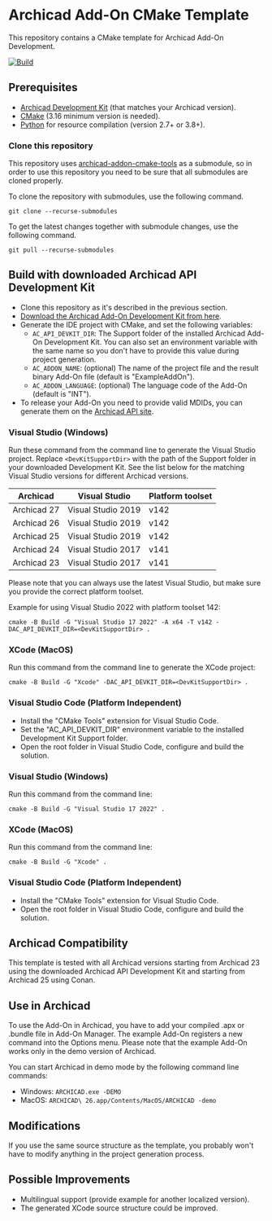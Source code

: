 # Archicad Add-On CMake Template

This repository contains a CMake template for Archicad Add-On Development.

[![Build](https://github.com/GRAPHISOFT/archicad-addon-cmake/actions/workflows/build.yml/badge.svg)](https://github.com/GRAPHISOFT/archicad-addon-cmake/actions/workflows/build.yml)

## Prerequisites

- [Archicad Development Kit](https://archicadapi.graphisoft.com/downloads/api-development-kit) (that matches your Archicad version).
- [CMake](https://cmake.org) (3.16 minimum version is needed).
- [Python](https://www.python.org) for resource compilation (version 2.7+ or 3.8+).

### Clone this repository

This repository uses [archicad-addon-cmake-tools](https://github.com/GRAPHISOFT/archicad-addon-cmake-tools) as a submodule, so in order to use this repository you need to be sure that all submodules are cloned properly.

To clone the repository with submodules, use the following command.
```
git clone --recurse-submodules
```

To get the latest changes together with submodule changes, use the following command.
```
git pull --recurse-submodules
```

## Build with downloaded Archicad API Development Kit

- Clone this repository as it's described in the previous section.
- [Download the Archicad Add-On Development Kit from here](https://archicadapi.graphisoft.com/downloads/api-development-kit).
- Generate the IDE project with CMake, and set the following variables:
  - `AC_API_DEVKIT_DIR`: The Support folder of the installed Archicad Add-On Development Kit. You can also set an environment variable with the same name so you don't have to provide this value during project generation.
  - `AC_ADDON_NAME`: (optional) The name of the project file and the result binary Add-On file (default is "ExampleAddOn").
  - `AC_ADDON_LANGUAGE`: (optional) The language code of the Add-On (default is "INT").
- To release your Add-On you need to provide valid MDIDs, you can generate them on the [Archicad API site](https://archicadapi.graphisoft.com/profile/add-ons).

### Visual Studio (Windows)

Run these command from the command line to generate the Visual Studio project. Replace `<DevKitSupportDir>` with the path of the Support folder in your downloaded Development Kit. See the list below for the matching Visual Studio versions for different Archicad versions.

| Archicad | Visual Studio | Platform toolset |
|---|---|---|
| Archicad 27 | Visual Studio 2019 | v142 |
| Archicad 26 | Visual Studio 2019 | v142 |
| Archicad 25 | Visual Studio 2019 | v142 |
| Archicad 24 | Visual Studio 2017 | v141 |
| Archicad 23 | Visual Studio 2017 | v141 |

Please note that you can always use the latest Visual Studio, but make sure you provide the correct platform toolset.

Example for using Visual Studio 2022 with platform toolset 142:
```
cmake -B Build -G "Visual Studio 17 2022" -A x64 -T v142 -DAC_API_DEVKIT_DIR=<DevKitSupportDir> .
```

### XCode (MacOS)

Run this command from the command line to generate the XCode project:

```
cmake -B Build -G "Xcode" -DAC_API_DEVKIT_DIR=<DevKitSupportDir> .
```

### Visual Studio Code (Platform Independent)

- Install the "CMake Tools" extension for Visual Studio Code.
- Set the "AC_API_DEVKIT_DIR" environment variable to the installed Development Kit Support folder.
- Open the root folder in Visual Studio Code, configure and build the solution.

### Visual Studio (Windows)

Run this command from the command line:

```
cmake -B Build -G "Visual Studio 17 2022" .
```

### XCode (MacOS)

Run this command from the command line:

```
cmake -B Build -G "Xcode" .
```

### Visual Studio Code (Platform Independent)

- Install the "CMake Tools" extension for Visual Studio Code.
- Open the root folder in Visual Studio Code, configure and build the solution.

## Archicad Compatibility

This template is tested with all Archicad versions starting from Archicad 23 using the downloaded Archicad API Development Kit and starting from Archicad 25 using Conan.

## Use in Archicad

To use the Add-On in Archicad, you have to add your compiled .apx or .bundle file in Add-On Manager. The example Add-On registers a new command into the Options menu. Please note that the example Add-On works only in the demo version of Archicad.

You can start Archicad in demo mode by the following command line commands:
- Windows: `ARCHICAD.exe -DEMO`
- MacOS: `ARCHICAD\ 26.app/Contents/MacOS/ARCHICAD -demo`

## Modifications

If you use the same source structure as the template, you probably won't have to modify anything in the project generation process.

## Possible Improvements

- Multilingual support (provide example for another localized version).
- The generated XCode source structure could be improved.
